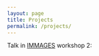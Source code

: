 ```yaml
---
layout: page
title: Projects
permalink: /projects/
---
```


Talk in [IMMAGES](https://immages.hypotheses.org/) workshop 2: 

